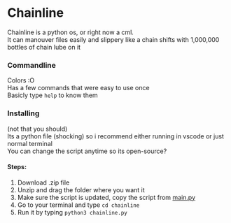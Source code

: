 # Chainline <br>
Chainline is a python os, or right now a cml. <br>
It can manouver files easily and slippery like a chain shifts with 1,000,000 bottles of chain lube on it <br>
### Commandline
Colors :O <br>
Has a few commands that were easy to use once <br>
Basicly type `help` to know them <br>
### Installing<br>
(not that you should)<br>
Its a python file (shocking) so i recommend either running in vscode or just normal terminal<br>
You can change the script anytime so its open-source?<br>
#### Steps:
1. Download .zip file
2. Unzip and drag the folder where you want it
3. Make sure the script is updated, copy the script from [main.py](https://github.com/simon-esp/ChainLine/blob/main/main.py)
4. Go to your terminal and type `cd chainline`
5. Run it by typing `python3 chainline.py`

